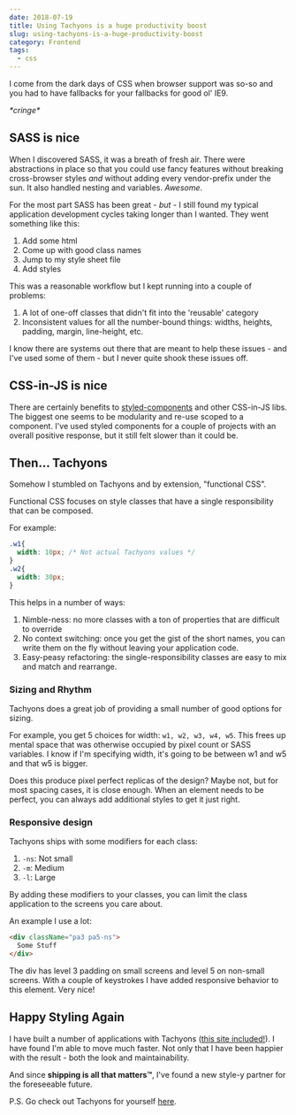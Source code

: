 ```yaml
---
date: 2018-07-19
title: Using Tachyons is a huge productivity boost
slug: using-tachyons-is-a-huge-productivity-boost
category: Frontend
tags:
  - css
---
```


I come from the dark days of CSS when browser support was so-so and you had to have fallbacks for your fallbacks for good ol' IE9. 

_\*cringe\*_

## SASS is nice
When I discovered SASS, it was a breath of fresh air. There were abstractions in place so that you could use fancy features without breaking cross-browser styles _and_ without adding every vendor-prefix under the sun. It also handled nesting and variables. _Awesome_.

For the most part SASS has been great - _but_ - I still found my typical application development cycles taking longer than I wanted. They went something like this:

1. Add some html
2. Come up with good class names
3. Jump to my style sheet file
4. Add styles

This was a reasonable workflow but I kept running into a couple of problems:

1. A lot of one-off classes that didn't fit into the 'reusable' category
2. Inconsistent values for all the number-bound things: widths, heights, padding, margin, line-height, etc.

I know there are systems out there that are meant to help these issues - and I've used some of them - but I never quite shook these issues off. 

## CSS-in-JS is nice
There are certainly benefits to [styled-components](https://www.styled-components.com/) and other CSS-in-JS libs. The biggest one seems to be modularity and re-use scoped to a component. I've used styled components for a couple of projects with an overall positive response, but it still felt slower than it could be.

## Then... Tachyons
Somehow I stumbled on Tachyons and by extension, "functional CSS". 

Functional CSS focuses on style classes that have a single responsibility that can be composed. 

For example:

```css
.w1{
  width: 10px; /* Not actual Tachyons values */
}
.w2{
  width: 30px;
}
```

This helps in a number of ways:

1. Nimble-ness: no more classes with a ton of properties that are difficult to override
2. No context switching: once you get the gist of the short names, you can write them on the fly without leaving your application code. 
3. Easy-peasy refactoring: the single-responsibility classes are easy to mix and match and rearrange. 

### Sizing and Rhythm
Tachyons does a great job of providing a small number of good options for sizing. 

For example, you get 5 choices for width: `w1, w2, w3, w4, w5`. This frees up mental space that was otherwise occupied by pixel count or SASS variables. I know if I'm specifying width, it's going to be between w1 and w5 and that w5 is bigger. 

Does this produce pixel perfect replicas of the design? Maybe not, but for most spacing cases, it is close enough. When an element needs to be perfect, you can always add additional styles to get it just right.

### Responsive design
Tachyons ships with some modifiers for each class: 
1. `-ns`: Not small
2. `-m`: Medium
3. `-l`: Large

By adding these modifiers to your classes, you can limit the class application to the screens you care about.

An example I use a lot:

```html
<div className="pa3 pa5-ns">
  Some Stuff
</div>
```

The div has level 3 padding on small screens and level 5 on non-small screens. With a couple of keystrokes I have added responsive behavior to this element. Very nice!

## Happy Styling Again
I have built a number of applications with Tachyons ([this site included!](https://github.com/danbruder/blog)). I have found I'm able to move much faster. Not only that I have been happier with the result - both the look and maintainability.

And since **shipping is all that matters™**, I've found a new style-y partner for the foreseeable future.

P.S. Go check out Tachyons for yourself [here](http://tachyons.io/).

